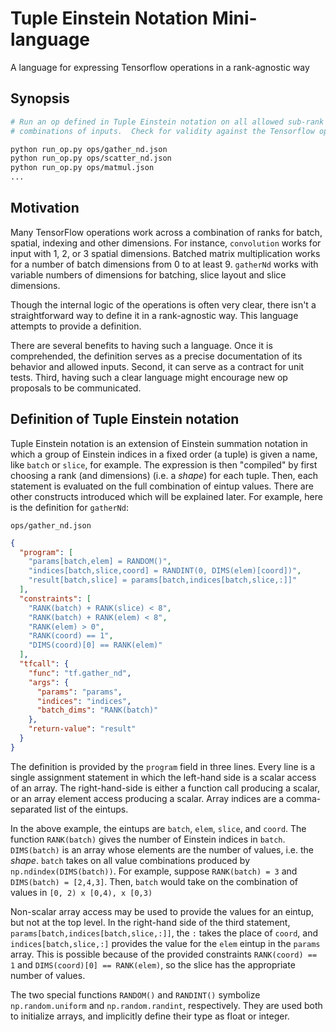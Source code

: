 # Tuple Einstein Notation Mini-language 

A language for expressing Tensorflow operations in a rank-agnostic way

## Synopsis

```bash
# Run an op defined in Tuple Einstein notation on all allowed sub-rank
# combinations of inputs.  Check for validity against the Tensorflow op output.

python run_op.py ops/gather_nd.json
python run_op.py ops/scatter_nd.json
python run_op.py ops/matmul.json
...
```

## Motivation

Many TensorFlow operations work across a combination of ranks for batch,
spatial, indexing and other dimensions.  For instance, `convolution` works for
input with 1, 2, or 3 spatial dimensions.  Batched matrix multiplication works
for a number of batch dimensions from 0 to at least 9.  `gatherNd` works with
variable numbers of dimensions for batching, slice layout and slice
dimensions.

Though the internal logic of the operations is often very clear, there isn't a
straightforward way to define it in a rank-agnostic way.  This language
attempts to provide a definition.

There are several benefits to having such a language.  Once it is comprehended,
the definition serves as a precise documentation of its behavior and allowed
inputs.  Second, it can serve as a contract for unit tests.  Third, having such
a clear language might encourage new op proposals to be communicated.

## Definition of Tuple Einstein notation

Tuple Einstein notation is an extension of Einstein summation notation in which
a group of Einstein indices in a fixed order (a tuple) is given a name, like
`batch` or `slice`, for example.  The expression is then "compiled" by first
choosing a rank (and dimensions) (i.e. a *shape*) for each tuple.  Then, each
statement is evaluated on the full combination of eintup values.  There are
other constructs introduced which will be explained later.  For example, here
is the definition for `gatherNd`:

`ops/gather_nd.json`
```json
{
  "program": [
    "params[batch,elem] = RANDOM()",
    "indices[batch,slice,coord] = RANDINT(0, DIMS(elem)[coord])",
    "result[batch,slice] = params[batch,indices[batch,slice,:]]"
  ],
  "constraints": [
    "RANK(batch) + RANK(slice) < 8",
    "RANK(batch) + RANK(elem) < 8",
    "RANK(elem) > 0",
    "RANK(coord) == 1",
    "DIMS(coord)[0] == RANK(elem)"
  ],
  "tfcall": {
    "func": "tf.gather_nd",
    "args": {
      "params": "params",
      "indices": "indices",
      "batch_dims": "RANK(batch)"
    },
    "return-value": "result"
  }
}
```

The definition is provided by the `program` field in three lines.  Every line
is a single assignment statement in which the left-hand side is a scalar access
of an array.  The right-hand-side is either a function call producing a scalar,
or an array element access producing a scalar.  Array indices are a
comma-separated list of the eintups.  

In the above example, the eintups are `batch`, `elem`, `slice`, and `coord`.
The function `RANK(batch)` gives the number of Einstein indices in `batch`.
`DIMS(batch)` is an array whose elements are the number of values, i.e. the
*shape*.  `batch` takes on all value combinations produced by
`np.ndindex(DIMS(batch))`.  For example, suppose `RANK(batch) = 3` and
`DIMS(batch) = [2,4,3]`.  Then, `batch` would take on the combination of values
in `[0, 2) x [0,4), x [0,3)`

Non-scalar array access may be used to provide the values for an eintup, but
not at the top level.  In the right-hand side of the third statement,
`params[batch,indices[batch,slice,:]]`, the `:` takes the place of `coord`, and
`indices[batch,slice,:]` provides the value for the `elem` eintup in the
`params` array.  This is possible because of the provided constraints
`RANK(coord) == 1` and `DIMS(coord)[0] == RANK(elem)`, so the slice has the
appropriate number of values.

The two special functions `RANDOM()` and `RANDINT()` symbolize
`np.random.uniform` and `np.random.randint`, respectively.  They are used both
to initialize arrays, and implicitly define their type as float or integer.


